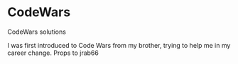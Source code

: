 # CodeWars
CodeWars solutions

I was first introduced to Code Wars from my brother, trying to
help me in my career change.
Props to jrab66
